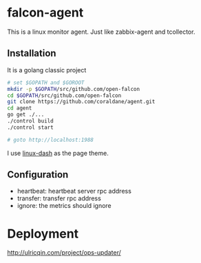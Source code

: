 falcon-agent
===

This is a linux monitor agent. Just like zabbix-agent and tcollector.


## Installation

It is a golang classic project

```bash
# set $GOPATH and $GOROOT
mkdir -p $GOPATH/src/github.com/open-falcon
cd $GOPATH/src/github.com/open-falcon
git clone https://github.com/coraldane/agent.git
cd agent
go get ./...
./control build
./control start

# goto http://localhost:1988
```

I use [linux-dash](https://github.com/afaqurk/linux-dash) as the page theme.

## Configuration

- heartbeat: heartbeat server rpc address
- transfer: transfer rpc address
- ignore: the metrics should ignore

# Deployment

http://ulricqin.com/project/ops-updater/

